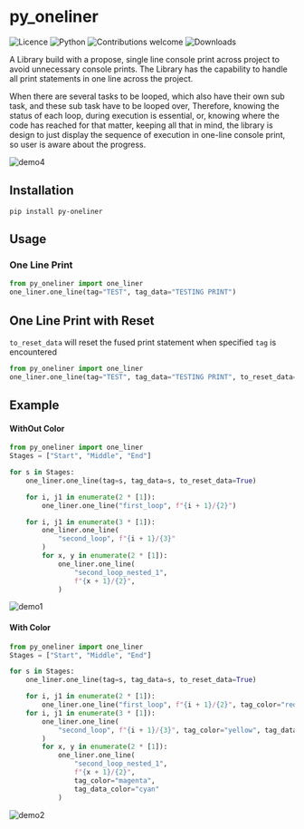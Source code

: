# py_oneliner
![Licence](https://img.shields.io/github/license/fuzailpalnak/py_oneliner)
![Python](https://img.shields.io/badge/python-v3.6+-blue.svg)
![Contributions welcome](https://img.shields.io/badge/contributions-welcome-orange.svg)
![Downloads](https://pepy.tech/badge/py-oneliner)

A Library build with a propose, single line console print across project to avoid unnecessary console prints.
The Library has the capability to handle all print statements in one line across the project.

When there are several tasks to be looped, which also have their own sub task,
and these sub task have to be looped over, Therefore, knowing the status of each loop, during execution
is essential, or, knowing where the code has reached for that matter, keeping all that in mind, the library is design
to just display the sequence of execution in one-line console print, so user is aware about the progress.

![demo4](https://user-images.githubusercontent.com/24665570/96991506-29e99500-1546-11eb-8180-195bb5334c8b.gif)

## Installation
    
    pip install py-oneliner

## Usage

### One Line Print   
```python
from py_oneliner import one_liner
one_liner.one_line(tag="TEST", tag_data="TESTING PRINT")
``` 

## One Line Print with Reset  
`to_reset_data` will reset the fused print statement when specified `tag` is encountered
 
```python
from py_oneliner import one_liner
one_liner.one_line(tag="TEST", tag_data="TESTING PRINT", to_reset_data=True)
``` 

## Example

#### WithOut Color

```python
from py_oneliner import one_liner
Stages = ["Start", "Middle", "End"]

for s in Stages:
    one_liner.one_line(tag=s, tag_data=s, to_reset_data=True)

    for i, j1 in enumerate(2 * [1]):
        one_liner.one_line("first_loop", f"{i + 1}/{2}")

    for i, j1 in enumerate(3 * [1]):
        one_liner.one_line(
            "second_loop", f"{i + 1}/{3}"
        )
        for x, y in enumerate(2 * [1]):
            one_liner.one_line(
                "second_loop_nested_1",
                f"{x + 1}/{2}",
            )
```
![demo1](https://user-images.githubusercontent.com/24665570/96997734-f0b62280-154f-11eb-9066-1031f9719599.gif)


#### With Color

```python
from py_oneliner import one_liner
Stages = ["Start", "Middle", "End"]

for s in Stages:
    one_liner.one_line(tag=s, tag_data=s, to_reset_data=True)

    for i, j1 in enumerate(2 * [1]):
        one_liner.one_line("first_loop", f"{i + 1}/{2}", tag_color="red", tag_data_color="green")
    for i, j1 in enumerate(3 * [1]):
        one_liner.one_line(
            "second_loop", f"{i + 1}/{3}", tag_color="yellow", tag_data_color="grey"
        )
        for x, y in enumerate(2 * [1]):
            one_liner.one_line(
                "second_loop_nested_1",
                f"{x + 1}/{2}",
                tag_color="magenta",
                tag_data_color="cyan"
            )

```
![demo2](https://user-images.githubusercontent.com/24665570/96997880-396ddb80-1550-11eb-912f-276a574b09de.gif)

